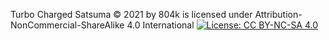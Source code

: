 Turbo Charged Satsuma © 2021 by 804k is licensed under Attribution-NonCommercial-ShareAlike 4.0 International [![License: CC BY-NC-SA 4.0](https://licensebuttons.net/l/by-nc-sa/4.0/80x15.png)](https://creativecommons.org/licenses/by-nc-sa/4.0/)
